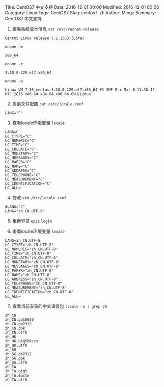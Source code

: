Title: CentOS7 中文支持
Date: 2016-12-01 00:00
Modified: 2016-12-01 00:00
Category: Linux
Tags: CentOS7
Slug: centos7-zh
Author: Mingz
Summary: CentOS7 中文支持

1. 查看系统版本信息
`cat /etc/redhat-release`
```
CentOS Linux release 7.1.1503 (Core)
```
`uname -m`
```
x86_64
```
`uname -r`
```
3.10.0-229.el7.x86_64
```
`uname -a`
```
Linux VM_7_30_centos 3.10.0-229.el7.x86_64 #1 SMP Fri Mar 6 11:36:42 UTC 2015 x86_64 x86_64 x86_64 GNU/Linux
```

2. 当前文件配置
`cat /etc/locale.conf`
```
LANG="C"
```

3. 查看locale环境变量
`locale`
```
LANG=C
LC_CTYPE="C"
LC_NUMERIC="C"
LC_TIME="C"
LC_COLLATE="C"
LC_MONETARY="C"
LC_MESSAGES="C"
LC_PAPER="C"
LC_NAME="C"
LC_ADDRESS="C"
LC_TELEPHONE="C"
LC_MEASUREMENT="C"
LC_IDENTIFICATION="C"
LC_ALL=
```

4. 修改
`vim /etc/locale.conf`
```
#LANG="C"
LANG="zh_CN.UTF-8"
```
5. 重新登录
`exit`
`login`

6. 查看locale环境变量
`locale`
```
LANG=zh_CN.UTF-8
LC_CTYPE="zh_CN.UTF-8"
LC_NUMERIC="zh_CN.UTF-8"
LC_TIME="zh_CN.UTF-8"
LC_COLLATE="zh_CN.UTF-8"
LC_MONETARY="zh_CN.UTF-8"
LC_MESSAGES="zh_CN.UTF-8"
LC_PAPER="zh_CN.UTF-8"
LC_NAME="zh_CN.UTF-8"
LC_ADDRESS="zh_CN.UTF-8"
LC_TELEPHONE="zh_CN.UTF-8"
LC_MEASUREMENT="zh_CN.UTF-8"
LC_IDENTIFICATION="zh_CN.UTF-8"
LC_ALL=
```

7. 查看当前安装的中文语言包
`locale -a | grep zh`
```
zh_CN
zh_CN.gb18030
zh_CN.gb2312
zh_CN.gbk
zh_CN.utf8
zh_HK
zh_HK.big5hkscs
zh_HK.utf8
zh_SG
zh_SG.gb2312
zh_SG.gbk
zh_SG.utf8
zh_TW
zh_TW.big5
zh_TW.euctw
zh_TW.utf8
```
